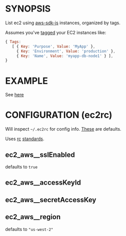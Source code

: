 # SYNOPSIS

List ec2 using [aws-sdk-js](https://github.com/aws/aws-sdk-js) instances, organized by tags.

Assumes you've [tagged](http://docs.aws.amazon.com/AWSEC2/latest/UserGuide/Using_Tags.html) your EC2 instances like:

```javascript
{ Tags:
   [ { Key: 'Purpose', Value: 'MyApp' },
     { Key: 'Environment', Value: 'production' },
     { Key: 'Name', Value: 'myapp-db-node1' } ],
}
```

# EXAMPLE
See [here](example.js)

# CONFIGURATION (ec2rc)

Will inspect `~/.ec2rc` for config info. [These](defaults.json) are defaults.

Uses [rc](https://github.com/dominictarr/rc) [standards](https://github.com/dominictarr/rc#standards).

## ec2_aws__sslEnabled
defaults to `true`

## ec2_aws__accessKeyId

## ec2_aws__secretAccessKey

## ec2_aws__region
defaults to `"us-west-2"`

